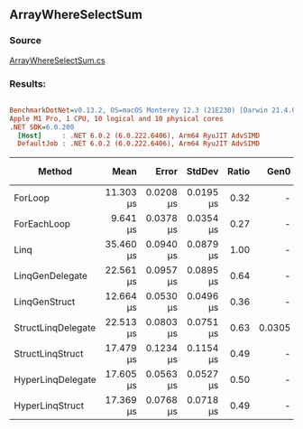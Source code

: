 ﻿## ArrayWhereSelectSum

### Source
[ArrayWhereSelectSum.cs](../../LinqGen.Benchmarks/Cases/ArrayWhereSelectSum.cs)

### Results:
``` ini

BenchmarkDotNet=v0.13.2, OS=macOS Monterey 12.3 (21E230) [Darwin 21.4.0]
Apple M1 Pro, 1 CPU, 10 logical and 10 physical cores
.NET SDK=6.0.200
  [Host]     : .NET 6.0.2 (6.0.222.6406), Arm64 RyuJIT AdvSIMD
  DefaultJob : .NET 6.0.2 (6.0.222.6406), Arm64 RyuJIT AdvSIMD


```
|             Method |      Mean |     Error |    StdDev | Ratio |   Gen0 | Allocated | Alloc Ratio |
|------------------- |----------:|----------:|----------:|------:|-------:|----------:|------------:|
|            ForLoop | 11.303 μs | 0.0208 μs | 0.0195 μs |  0.32 |      - |         - |        0.00 |
|        ForEachLoop |  9.641 μs | 0.0378 μs | 0.0354 μs |  0.27 |      - |         - |        0.00 |
|               Linq | 35.460 μs | 0.0940 μs | 0.0879 μs |  1.00 |      - |     104 B |        1.00 |
|    LinqGenDelegate | 22.561 μs | 0.0957 μs | 0.0895 μs |  0.64 |      - |         - |        0.00 |
|      LinqGenStruct | 12.664 μs | 0.0530 μs | 0.0496 μs |  0.36 |      - |         - |        0.00 |
| StructLinqDelegate | 22.513 μs | 0.0803 μs | 0.0751 μs |  0.63 | 0.0305 |      96 B |        0.92 |
|   StructLinqStruct | 17.479 μs | 0.1234 μs | 0.1154 μs |  0.49 |      - |         - |        0.00 |
|  HyperLinqDelegate | 17.605 μs | 0.0563 μs | 0.0527 μs |  0.50 |      - |         - |        0.00 |
|    HyperLinqStruct | 17.369 μs | 0.0768 μs | 0.0718 μs |  0.49 |      - |         - |        0.00 |

